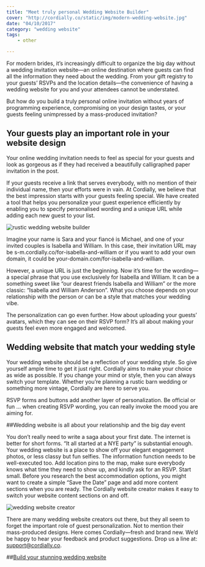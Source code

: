 ```yaml
---
title: "Meet truly personal Wedding Website Builder"
cover: "http://cordially.co/static/img/modern-wedding-website.jpg"
date: "04/10/2017"
category: "wedding website"
tags:
    - other

---
```


For modern brides, it’s increasingly difficult to organize the big day without a wedding invitation website—an online destination where guests can find all the information they need about the wedding. From your gift registry to your guests’ RSVPs and the location details—the convenience of having a wedding website for you and your attendees cannot be understated.

But how do you build a truly personal online invitation without years of programming experience, compromising on your design tastes, or your guests feeling unimpressed by a mass-produced invitation?

## Your guests play an important role in your website design

Your online wedding invitation needs to feel as special for your guests and look as gorgeous as if they had received a beautifully calligraphed paper invitation in the post.

If your guests receive a link that serves everybody, with no mention of their individual name, then your efforts were in vain. At Cordially, we believe that the best impression starts with your guests feeling special. We have created a tool that helps you personalize your guest experience efficiently by enabling you to specify personalised wording and a unique URL while adding each new guest to your list.

![rustic wedding website builder](http://cordially.co/static/img/rustic-wedding-website.jpg)

Imagine your name is Sara and your fiancé is Michael, and one of your invited couples is Isabella and William. In this case, their invitation URL may be  s-m.cordially.co/for-isabella-and-william or if you want to add your own domain, it could be your-domain.com/for-isabella-and-william.

However, a unique URL is just the beginning. Now it’s time for the wording—a special phrase that you use exclusively for Isabella and William. It can be a something sweet like “our dearest friends Isabella and William” or the more classic: “Isabella and William Anderson”. What you choose depends on your relationship with the person or can be a style that matches your wedding vibe.

The personalization can go even further. How about uploading your guests’ avatars, which they can see on their RSVP form? It’s all about making your guests feel even more engaged and welcomed.

## Wedding website that match your wedding style
Your wedding website should be a reflection of your wedding style. So give yourself ample time to get it just right. Cordially aims to make your choice as wide as possible. If you change your mind or style, then you can always switch your template. Whether you’re planning a rustic barn wedding or something more vintage, Cordially are here to serve you.

RSVP forms and buttons add another layer of personalization. Be official or fun … when creating RSVP wording, you can really invoke the mood you are aiming for.

##Wedding website is all about your relationship and the big day event

You don’t really need to write a saga about your first date. The internet is better for short forms. “It all started at a NYE party” is substantial enough. Your wedding website is a place to show off your elegant engagement photos, or less classy but fun selfies.
The information function needs to be well-executed too. Add location pins to the map, make sure everybody knows what time they need to show up, and kindly ask for an RSVP. Start small. Before you research the best accommodation options, you might want to create a simple “Save the Date” page and add more content sections when you are ready. The Cordially website creator makes it easy to switch your website content sections on and off.

![wedding website creator](http://cordially.co/static/img/wedding-website-creator.png)

There are many wedding website creators out there, but they all seem to forget the important role of guest personalization. Not to mention their mass-produced designs. Here comes Cordially—fresh and brand new. We’d be happy to hear your feedback and product suggestions. Drop us a line at: support@cordially.co.

##[Build your stunning wedding website](https://app.cordially.co/template/modern)
